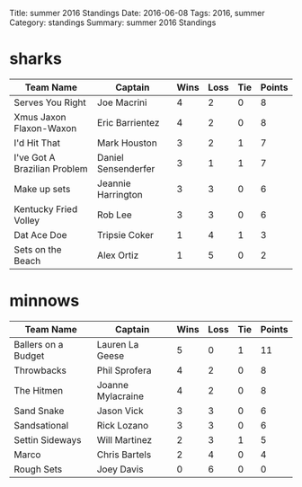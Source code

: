 Title: summer 2016 Standings
Date: 2016-06-08
Tags: 2016, summer
Category: standings
Summary: summer 2016 Standings

sharks
=====
| Team Name | Captain | Wins | Loss | Tie | Points |
| --- | --- | --- | --- | --- | --- |
| Serves You Right | Joe Macrini | 4 | 2 | 0 | 8 |
  | Xmus Jaxon Flaxon-Waxon | Eric Barrientez | 4 | 2 | 0 | 8 |
  | I'd Hit That | Mark Houston | 3 | 2 | 1 | 7 |
  | I've Got A Brazilian Problem | Daniel Sensenderfer | 3 | 1 | 1 | 7 |
  | Make up sets | Jeannie Harrington | 3 | 3 | 0 | 6 |
  | Kentucky Fried Volley | Rob Lee | 3 | 3 | 0 | 6 |
  | Dat Ace Doe | Tripsie Coker | 1 | 4 | 1 | 3 |
  | Sets on the Beach | Alex Ortiz | 1 | 5 | 0 | 2 |
  

minnows
=====
| Team Name | Captain | Wins | Loss | Tie | Points |
| --- | --- | --- | --- | --- | --- |
| Ballers on a Budget | Lauren La Geese | 5 | 0 | 1 | 11 |
  | Throwbacks | Phil Sprofera | 4 | 2 | 0 | 8 |
  | The Hitmen | Joanne Mylacraine | 4 | 2 | 0 | 8 |
  | Sand Snake | Jason Vick | 3 | 3 | 0 | 6 |
  | Sandsational | Rick Lozano | 3 | 3 | 0 | 6 |
  | Settin Sideways | Will Martinez | 2 | 3 | 1 | 5 |
  | Marco | Chris Bartels | 2 | 4 | 0 | 4 |
  | Rough Sets | Joey Davis | 0 | 6 | 0 | 0 |
  


